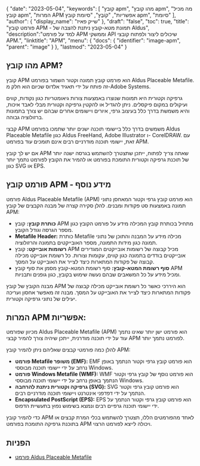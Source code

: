 {
"date": "2023-05-04",
  "keywords": [
"קובץ apm",
"מהו קובץ apm",
"מה מכיל קובץ apm",
"המרות APM אפשריות",
"קוֹבֶץ",
"סיומת קובץ apm",
"סיומת"
],
  "author": {
"display_name": "שייק פאיז"
},
"draft": "false",
"toc": true,
"title": "פורמט קובץ APM - תמונת מטא-קובץ ניתנת להצבה של Aldus",
  "description":"למד על פורמט APM וממשקי API שיכולים ליצור ולפתוח קובצי APM.",
  "linktitle": "APM",
  "menu": {
    "docs": {
      "identifier": "image-apm",
      "parent": "image"
}
},
"lastmod": "2023-05-04"
}

## מהו קובץ APM?

קובץ APM הוא פורמט קובץ תמונה וקטור השמור בפורמט Aldus Placeable Metafile. זה פותח על ידי תאגיד אלדוס שכיום הוא חלק מ-Adobe Systems.

גרפיקה וקטורית היא תמונות שנוצרו באמצעות צורות גיאומטריות כגון נקודות, קווים ועיקולים במקום פיקסלים. ניתן להגדיל או להקטין גרפיקה וקטורית מבלי לאבד איכות, והיא משמשת בדרך כלל בעיצוב גרפי, איורים ויישומים אחרים שבהם יש צורך בתמונות ברזולוציה גבוהה.

קבצי APM משמשים בדרך כלל ביישומי תוכנה ישנים יותר שתמכו בפורמט Aldus Placeable Metafile כגון Aldus FreeHand, Adobe Illustrator ו- CorelDRAW. עם זאת, יישומי תוכנה מודרניים רבים אינם תומכים עוד בפורמט APM.

אם יש לך קובץ APM שאתה צריך לפתוח, ייתכן שתצטרך להשתמש בגרסה ישנה יותר של תוכנת גרפיקה וקטורית התומכת בפורמט או להמיר את הקובץ לפורמט נתמך יותר כגון SVG או EPS.

## פורמט קובץ APM - מידע נוסף

פורמט Aldus Placeable Metafile (APM) הוא פורמט קובץ גרפי וקטור המאחסן נתוני תמונה באמצעות סט פקודות ומבנים. להלן סקירה קצרה של מבנה הקבצים של קובץ APM:

- **כותרת קובץ:** קובץ APM מתחיל בכותרת קובץ המכילה מידע על פורמט הקובץ כגון מספר הגרסה וגודל הקובץ.
- **Metafile Header:** כותרת Metafile מכילה מידע על המבנה והתוכן של נתוני תמונה כגון מידות התמונה, מספר האובייקטים בתמונה והרזולוציה.
- **רשומות אובייקט:** קובץ APM מכיל קבוצה של רשומות אובייקטים המגדירים אובייקטים בודדים בתמונה כגון קווים, עקומות וצורות. כל רשומת אובייקט מכילה קבוצה של פקודות המתארות כיצד לצייר את האובייקט על המסך.
- **סוף רשומת המטא-קובץ:** סוף רשומת המטא-קובץ מסמן את סוף קובץ APM ומכיל מידע על כל המשאבים שבהם נעשה שימוש בקובץ, כגון גופנים ותבניות.

מבנה הקובץ של קובץ APM הוא היררכי כאשר כל רשומת אובייקט מכילה קבוצה של פקודות המתארות כיצד לצייר את האובייקט על המסך. מבנה זה מאפשר אחסון ועריכה יעילים של נתוני גרפיקה וקטורית.

## המרות APM אפשריות:

מכיוון שפורמט Aldus Placeable Metafile (APM) הוא פורמט ישן יותר שאינו נתמך עוד על ידי תוכנה מודרנית, ייתכן שיהיה צורך להמיר קבצי APM לפורמט נתמך יותר.

להלן כמה פורמטי קבצים שאליהם ניתן להמיר קובץ APM:

- **פורמט Metafile משופר (EMF):** EMF הוא פורמט קובץ גרפי וקטור הנתמך באופן נרחב על ידי יישומי תוכנה מבוססי Windows.
- **פורמט Windows Metafile (WMF):** WMF הוא פורמט נוסף של קובץ גרפי וקטור הנתמך באופן נרחב על ידי יישומי תוכנה מבוססי Windows.
- **גרפיקה וקטורית ניתנת להרחבה (SVG):** SVG הוא פורמט קובץ גרפי וקטור הנתמך על ידי דפדפני אינטרנט ויישומי תוכנה מודרניים רבים.
- **Encapsulated PostScript (EPS):** EPS הוא פורמט קובץ גרפי וקטור הנתמך על ידי יישומי תוכנה גרפיים רבים ונמצא בשימוש נפוץ בתעשיית הדפוס.

כדי להמיר קובץ APM לאחד מהפורמטים הללו, תצטרך להשתמש בכלי המרת קבצים או בתוכנת גרפיקה התומכת בפורמט APM ויכולה לייצא לפורמט הרצוי.

## הפניות
* [פורמט Aldus Placeable Metafile](https://ftp.zx.net.nz/pub/archive/ftp.microsoft.com/MISC/KB/en-us/129/658.HTM)

